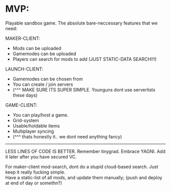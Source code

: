 

# MVP:

Playable sandbox game.
The absolute bare-neccessary features that we need:


MAKER-CLIENT:
- Mods can be uploaded
- Gamemodes can be uploaded
- Players can search for mods to add (JUST STATIC-DATA SEARCH!!!)

LAUNCH-CLIENT:
- Gamemodes can be chosen from
- You can create / join servers
- (^^^ MAKE SURE ITS SUPER SIMPLE. Younguns dont use serverlists these days)

GAME-CLIENT:
- You can play/host a game.
- Grid-system
- Usable/holdable items
- Multiplayer syncing
- (^^^ thats honestly it.. we dont need anything fancy)


---

LESS LINES OF CODE IS BETTER. Remember tinygrad.
Embrace YAGNI. Add it later after you have secured VC.


For maker-client mod-search, dont do a stupid cloud-based search.
Just keep it really fucking simple.  
Have a static-list of all mods, and update them manually;
(push and deploy at end of day or somethn?)


